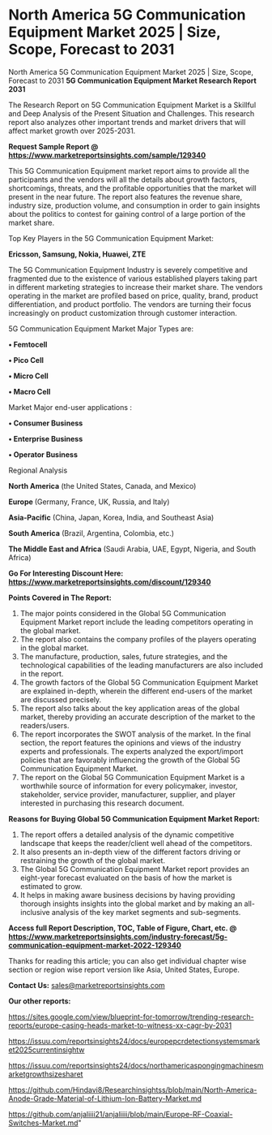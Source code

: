 # North America 5G Communication Equipment Market 2025 | Size, Scope, Forecast to 2031
North America 5G Communication Equipment Market 2025 | Size, Scope, Forecast to 2031
<strong>5G Communication Equipment Market Research Report 2031</strong>

The Research Report on 5G Communication Equipment Market is a Skillful and Deep Analysis of the Present Situation and Challenges. This research report also analyzes other important trends and market drivers that will affect market growth over 2025-2031.

<strong>Request Sample Report @ <a href=https://www.marketreportsinsights.com/sample/129340>https://www.marketreportsinsights.com/sample/129340</a></strong>

This 5G Communication Equipment market report aims to provide all the participants and the vendors will all the details about growth factors, shortcomings, threats, and the profitable opportunities that the market will present in the near future. The report also features the revenue share, industry size, production volume, and consumption in order to gain insights about the politics to contest for gaining control of a large portion of the market share.

Top Key Players in the 5G Communication Equipment Market:

<strong>Ericsson, Samsung, Nokia, Huawei, ZTE</strong>

The 5G Communication Equipment Industry is severely competitive and fragmented due to the existence of various established players taking part in different marketing strategies to increase their market share. The vendors operating in the market are profiled based on price, quality, brand, product differentiation, and product portfolio. The vendors are turning their focus increasingly on product customization through customer interaction.

5G Communication Equipment Market Major Types are:

<strong>• Femtocell

• Pico Cell

• Micro Cell

• Macro Cell</strong>

Market Major end-user applications :

<strong>• Consumer Business

• Enterprise Business

• Operator Business</strong>

Regional Analysis

</u><strong><b>North America</b></strong> (the United States, Canada, and Mexico)

<strong><b>Europe </b></strong>(Germany, France, UK, Russia, and Italy)

<strong><b>Asia-Pacific</b></strong> (China, Japan, Korea, India, and Southeast Asia)

<strong><b>South America</b></strong> (Brazil, Argentina, Colombia, etc.)

<strong><b>The Middle East and Africa</b></strong> (Saudi Arabia, UAE, Egypt, Nigeria, and South Africa)

<strong>Go For Interesting Discount Here: <a href=https://www.marketreportsinsights.com/discount/129340>https://www.marketreportsinsights.com/discount/129340</a></strong>

<strong>Points Covered in The Report:</strong>
<ol>
  <li>The major points considered in the Global 5G Communication Equipment Market report include the leading competitors operating in the global market.</li>
  <li>The report also contains the company profiles of the players operating in the global market.</li>
  <li>The manufacture, production, sales, future strategies, and the technological capabilities of the leading manufacturers are also included in the report.</li>
  <li>The growth factors of the Global 5G Communication Equipment Market are explained in-depth, wherein the different end-users of the market are discussed precisely.</li>
  <li>The report also talks about the key application areas of the global market, thereby providing an accurate description of the market to the readers/users.</li>
  <li>The report incorporates the SWOT analysis of the market. In the final section, the report features the opinions and views of the industry experts and professionals. The experts analyzed the export/import policies that are favorably influencing the growth of the Global 5G Communication Equipment Market.</li>
  <li>The report on the Global 5G Communication Equipment Market is a worthwhile source of information for every policymaker, investor, stakeholder, service provider, manufacturer, supplier, and player interested in purchasing this research document.</li>
</ol>
<strong>Reasons for Buying Global 5G Communication Equipment Market Report:</strong>

<ol>
  <li>The report offers a detailed analysis of the dynamic competitive landscape that keeps the reader/client well ahead of the competitors.</li>
  <li>It also presents an in-depth view of the different factors driving or restraining the growth of the global market.</li>
  <li>The Global 5G Communication Equipment Market report provides an eight-year forecast evaluated on the basis of how the market is estimated to grow.</li>
  <li>It helps in making aware business decisions by having providing thorough insights insights into the global market and by making an all-inclusive analysis of the key market segments and sub-segments.</li>
</ol>
<strong>Access full Report Description, TOC, Table of Figure, Chart, etc. @ <a href=https://www.marketreportsinsights.com/industry-forecast/5g-communication-equipment-market-2022-129340>https://www.marketreportsinsights.com/industry-forecast/5g-communication-equipment-market-2022-129340</a></strong>


Thanks for reading this article; you can also get individual chapter wise section or region wise report version like Asia, United States, Europe.

<strong>Contact Us:</strong>
sales@marketreportsinsights.com

<strong>Our other reports:</strong>

<a href=https://sites.google.com/view/blueprint-for-tomorrow/trending-research-reports/europe-casing-heads-market-to-witness-xx-cagr-by-2031>https://sites.google.com/view/blueprint-for-tomorrow/trending-research-reports/europe-casing-heads-market-to-witness-xx-cagr-by-2031</a>

<a href=https://issuu.com/reportsinsights24/docs/europepcrdetectionsystemsmarket2025currentinsightw>https://issuu.com/reportsinsights24/docs/europepcrdetectionsystemsmarket2025currentinsightw</a>

<a href=https://issuu.com/reportsinsights24/docs/northamericaspongingmachinesmarketgrowthsizesharet>https://issuu.com/reportsinsights24/docs/northamericaspongingmachinesmarketgrowthsizesharet</a>

<a href=https://github.com/Hindavi8/Researchinsightss/blob/main/North-America-Anode-Grade-Material-of-Lithium-Ion-Battery-Market.md>https://github.com/Hindavi8/Researchinsightss/blob/main/North-America-Anode-Grade-Material-of-Lithium-Ion-Battery-Market.md</a>

<a href=https://github.com/anjaliiii21/anjaliiii/blob/main/Europe-RF-Coaxial-Switches-Market.md>https://github.com/anjaliiii21/anjaliiii/blob/main/Europe-RF-Coaxial-Switches-Market.md</a>"

